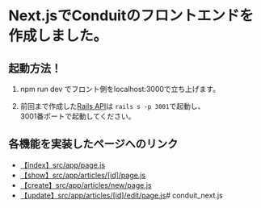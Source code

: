 # Next.jsでConduitのフロントエンドを作成しました。

## 起動方法！
1. npm run dev でフロント側をlocalhost:3000で立ち上げます。

2. 前回まで作成した[Rails API]()は
``rails s -p 3001``で起動し、<br>3001番ポートで起動してください。

## 各機能を実装したページへのリンク
- [【index】src/app/page.js](src/app/page.js)　
- [【show】src/app/articles/[id]/page.js](src/app/articles/[id]/page.js)
- [【create】src/app/articles/new/page.js](src/app/articles/new/page.js)
- [【update】src/app/articles/[id]/edit/page.js](src/app/articles/[id]/edit/page.js)# conduit_next.js

